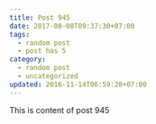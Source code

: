 ```yaml
---
title: Post 945
date: 2017-08-08T09:37:30+07:00
tags:
  - random post
  - post has 5
category:
  - random post
  - uncategorized
updated: 2016-11-14T06:59:28+07:00
---
```

This is content of post 945